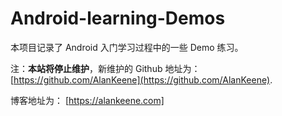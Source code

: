# Android-learning-Demos

本项目记录了 Android 入门学习过程中的一些 Demo 练习。


注：**本站将停止维护**，新维护的 Github 地址为：[https://github.com/AlanKeene](https://github.com/AlanKeene).

博客地址为： [https://alankeene.com]
